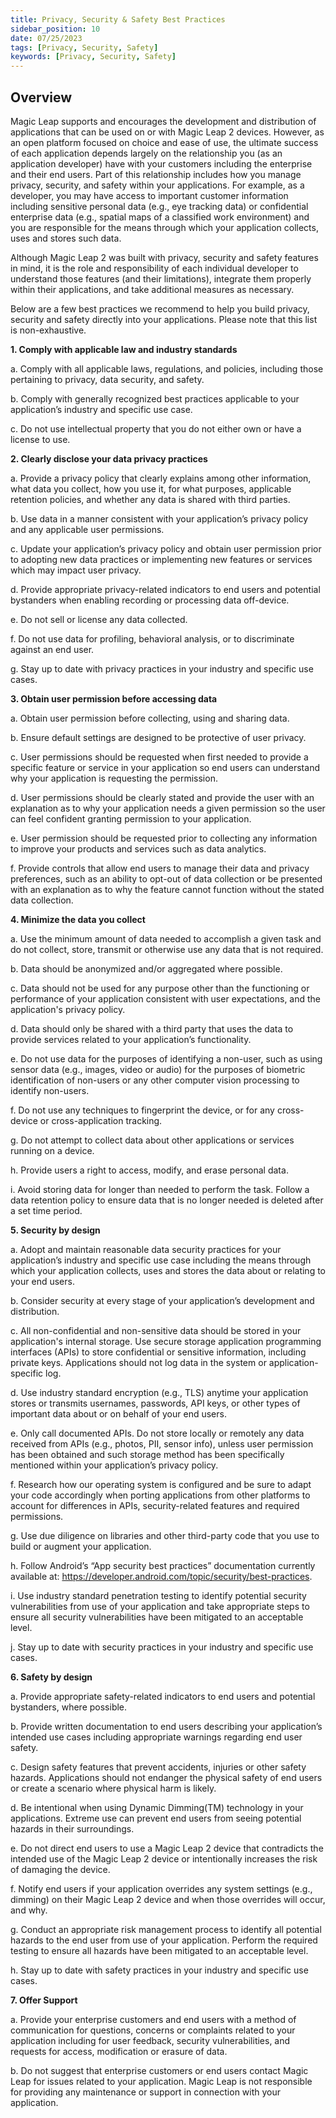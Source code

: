 ```yaml
---
title: Privacy, Security & Safety Best Practices
sidebar_position: 10
date: 07/25/2023
tags: [Privacy, Security, Safety]
keywords: [Privacy, Security, Safety]
---
```


## Overview

Magic Leap supports and encourages the development and distribution of applications that can be used on or with Magic Leap 2 devices. However, as an open platform focused on choice and ease of use, the ultimate success of each application depends largely on the relationship you (as an application developer) have with your customers including the enterprise and their end users. Part of this relationship includes how you manage privacy, security, and safety within your applications. For example, as a developer, you may have access to important customer information including sensitive personal data (e.g., eye tracking data) or confidential enterprise data (e.g., spatial maps of a classified work environment) and you are responsible for the means through which your application collects, uses and stores such data.

Although Magic Leap 2 was built with privacy, security and safety features in mind, it is the role and responsibility of each individual developer to understand those features (and their limitations), integrate them properly within their applications, and take additional measures as necessary.

Below are a few best practices we recommend to help you build privacy, security and safety directly into your applications. Please note that this list is non-exhaustive.

**1. Comply with applicable law and industry standards**
  
  a.  Comply with all applicable laws, regulations, and policies, including those pertaining to privacy, data security, and safety.
  
  b.  Comply with generally recognized best practices applicable to your application’s industry and specific use case.
 
  c.  Do not use intellectual property that you do not either own or have a license to use.

**2. Clearly disclose your data privacy practices**
  
   a. Provide a privacy policy that clearly explains among other information, what data you collect, how you use it, for what purposes, applicable retention policies, and whether any data is shared with third parties.
  
   b. Use data in a manner consistent with your application’s privacy policy and any applicable user permissions.
  
   c. Update your application’s privacy policy and obtain user permission prior to adopting new data practices or implementing new features or services which may impact user privacy.
  
   d. Provide appropriate privacy-related indicators to end users and potential bystanders when enabling recording or processing data off-device.
  
   e. Do not sell or license any data collected.
  
   f. Do not use data for profiling, behavioral analysis, or to discriminate against an end user.
  
   g. Stay up to date with privacy practices in your industry and specific use cases.

**3. Obtain user permission before accessing data**
 
   a. Obtain user permission before collecting, using and sharing data.

   b. Ensure default settings are designed to be protective of user privacy.
  
   c. User permissions should be requested when first needed to provide a specific feature or service in your application so end users can understand why your application is requesting the permission.
  
   d. User permissions should be clearly stated and provide the user with an explanation as to why your application needs a given permission so the user can feel confident granting permission to your application.
  
   e. User permission should be requested prior to collecting any information to improve your products and services such as data analytics.
  
   f. Provide controls that allow end users to manage their data and privacy preferences, such as an ability to opt-out of data collection or be presented with an explanation as to why the feature cannot function without the stated data collection.

**4. Minimize the data you collect**
  
   a. Use the minimum amount of data needed to accomplish a given task and do not collect, store, transmit or otherwise use any data that is not required.
  
   b. Data should be anonymized and/or aggregated where possible.
  
   c. Data should not be used for any purpose other than the functioning or performance of your application consistent with user expectations, and the application's privacy policy.
  
   d. Data should only be shared with a third party that uses the data to provide services related to your application’s functionality.
  
   e. Do not use data for the purposes of identifying a non-user, such as using sensor data (e.g., images, video or audio) for the purposes of biometric identification of non-users or any other computer vision processing to identify non-users.
  
   f. Do not use any techniques to fingerprint the device, or for any cross-device or cross-application tracking.
  
   g. Do not attempt to collect data about other applications or services running on a device.
  
   h. Provide users a right to access, modify, and erase personal data.
  
   i. Avoid storing data for longer than needed to perform the task. Follow a data retention policy to ensure data that is no longer needed is deleted after a set time period. 

**5. Security by design**

   a. Adopt and maintain reasonable data security practices for your application’s industry and specific use case including the means through which your application collects, uses and stores the data about or relating to your end users.
 
   b. Consider security at every stage of your application’s development and distribution.
 
   c. All non-confidential and non-sensitive data should be stored in your application's internal storage. Use secure storage application programming interfaces (APIs) to store confidential or sensitive information, including private keys. Applications should not log data in the system or application-specific log.
 
   d. Use industry standard encryption (e.g., TLS) anytime your application stores or transmits usernames, passwords, API keys, or other types of important data about or on behalf of your end users.
  
   e. Only call documented APIs. Do not store locally or remotely any data received from APIs (e.g., photos, PII, sensor info), unless user permission has been obtained and such storage method has been specifically mentioned within your application’s privacy policy.
  
   f. Research how our operating system is configured and be sure to adapt your code accordingly when porting applications from other platforms to account for differences in APIs, security-related features and required permissions.
  
   g. Use due diligence on libraries and other third-party code that you use to build or augment your application.
  
   h. Follow Android’s “App security best practices” documentation currently available at: https://developer.android.com/topic/security/best-practices.
  
   i. Use industry standard penetration testing to identify potential security vulnerabilities from use of your application and take appropriate steps to ensure all security vulnerabilities have been mitigated to an acceptable level.
  
   j. Stay up to date with security practices in your industry and specific use cases.

**6. Safety by design**
  
   a. Provide appropriate safety-related indicators to end users and potential bystanders, where possible.
  
   b. Provide written documentation to end users describing your application’s intended use cases including appropriate warnings regarding end user safety. 
  
   c. Design safety features that prevent accidents, injuries or other safety hazards. Applications should not endanger the physical safety of end users or create a scenario where physical harm is likely. 
  
   d. Be intentional when using Dynamic Dimming(TM) technology in your applications. Extreme use can prevent end users from seeing potential hazards in their surroundings.
   
   e. Do not direct end users to use a Magic Leap 2 device that contradicts the intended use of the Magic Leap 2 device or intentionally increases the risk of damaging the device.
  
   f. Notify end users if your application overrides any system settings (e.g., dimming) on their Magic Leap 2 device and when those overrides will occur, and why.
  
   g. Conduct an appropriate risk management process to identify all potential hazards to the end user from use of your application. Perform the required testing to ensure all hazards have been mitigated to an acceptable level.
  
   h. Stay up to date with safety practices in your industry and specific use cases.

**7. Offer Support**
  
   a. Provide your enterprise customers and end users with a method of communication for questions, concerns or complaints related to your application including for user feedback, security vulnerabilities, and requests for access, modification or erasure of data. 
  
   b. Do not suggest that enterprise customers or end users contact Magic Leap for issues related to your application. Magic Leap is not responsible for providing any maintenance or support in connection with your application.
